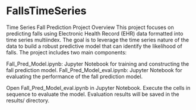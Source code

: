 # FallsTimeSeries
Time Series Fall Prediction Project
Overview
This project focuses on predicting falls using Electronic Health Record (EHR) data formatted into time series multiindex. The goal is to leverage the time series nature of the data to build a robust predictive model that can identify the likelihood of falls. The project includes two main components:

Fall_Pred_Model.ipynb: Jupyter Notebook for training and constructing the fall prediction model.
Fall_Pred_Model_eval.ipynb: Jupyter Notebook for evaluating the performance of the fall prediction model.

Open Fall_Pred_Model_eval.ipynb in Jupyter Notebook.
Execute the cells in sequence to evaluate the model.
Evaluation results will be saved in the results/ directory.
